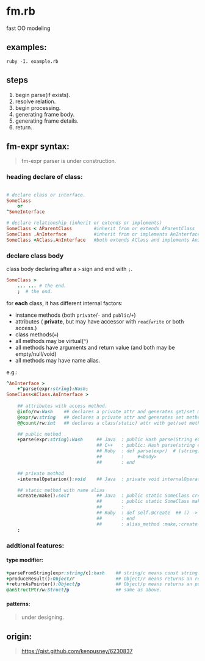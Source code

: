 fm.rb
=====

fast OO modeling

## examples:

```shell
ruby -I. example.rb
```

## steps

1. begin parse(if exists).
2. resolve relation.
3. begin processing.
4. generating frame body.
5. generating frame details.
6. return.

## fm-expr syntax:

> fm-expr parser is under construction.

### heading declare of class:

```ruby

# declare class or interface.
SomeClass
    or
^SomeInterface

# declare relationship (inherit or extends or implements)
SomeClass < AParentClass        #inherit from or extends AParentClass
SomeClass .AnInterface          #inherit from or implements AnInterface
SomeClass <AClass.AnInterface   #both extends AClass and implements AnInterface
```

### declare class body

class body declaring after a `>` sign and end with `;`.
```ruby
SomeClass > 
    ... ... # the end.
    ;  # the end.
```

for __each__ class, it has different internal factors:

* instance methods (both `private`/`-` and `public`/`+`)
* attributes ( __private__, but may have accessor with `read`/`write` or both access.)
* class methods(`=`)
* all methods may be virtual(`^`)
* all methods have arguments and return value (and both may be empty/null/void)
* all methods may have name alias.

e.g.:
```ruby
^AnInterface >
    +^parse(expr:string):Hash;
SomeClass<AClass.AnInterface >
    
    ## attributes with access method.
    @info/rw:Hash    ## declares a private attr and generates get/set methods.
    @expr/w:string   ## declares a private attr and generates set method only.
    @@count/rw:int   ## declares a class(static) attr with get/set method. 

    ## public method
    +parse(expr:string):Hash     ## Java  : public Hash parse(String expr) { }
                                 ## C++   : public: Hash parse(string expr);
                                 ## Ruby  : def parse(expr)  # (string) -> Hash
                                 ##       :     #<body>
                                 ##       : end

    ## private method
    -internalOpetarion():void    ## Java  : private void internalOperation() { }

    ## static method with name alias
    =create/make():self          ## Java  : public static SomeClass create() { }
                                 ##       : public static SomeClass make() { return create(); }
                                 ##       :
                                 ## Ruby  : def self.@create  ## () -> SomeClass
                                 ##       : end
                                 ##       : alias_method :make,:create
    ;
```

### addtional features:

#### type modifier:
```ruby
+parseFromString(expr:string/c):hash    ## string/c means const string.
+produceResult():Object/r               ## Object/r means returns an reference of Object. (C++)
+returnAsPointer():Object/p             ## Object/p means returns an pointer of Object.
@anStructPtr/w:Struct/p                 ## same as above.
```

#### patterns:

> under designing.



## origin:

> https://gist.github.com/kenpusney/6230837
